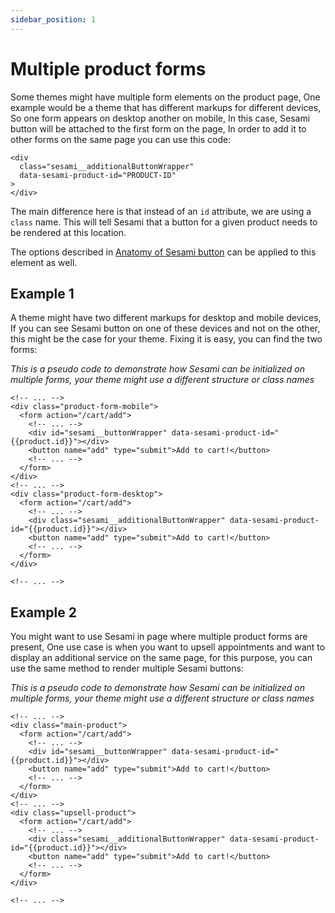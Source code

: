 ```yaml
---
sidebar_position: 1
---
```


# Multiple product forms

Some themes might have multiple form elements on the product page, One example would be a theme that has different markups for different devices, So one form appears on desktop another on mobile, In this case, Sesami button will be attached to the first form on the page, In order to add it to other forms on the same page you can use this code:

```markup
<div
  class="sesami__additionalButtonWrapper"
  data-sesami-product-id="PRODUCT-ID"
>
</div>

```

The main difference here is that instead of an `id` attribute, we are using a `class` name. This will tell Sesami that a button for a given product needs to be rendered at this location.

The options described in [Anatomy of Sesami button](/docs/storefront-integration/anatomy-of-sesami-button) can be applied to this element as well.

## Example 1

A theme might have two different markups for desktop and mobile devices, If you can see Sesami button on one of these devices and not on the other, this might be the case for your theme. Fixing it is easy, you can find the two forms:

*This is a pseudo code to demonstrate how Sesami can be initialized on multiple forms, your theme might use a different structure or class names*


```markup {5,14}
<!-- ... -->
<div class="product-form-mobile">
  <form action="/cart/add">
    <!-- ... -->
    <div id="sesami__buttonWrapper" data-sesami-product-id="{{product.id}}"></div>
    <button name="add" type="submit">Add to cart!</button>
    <!-- ... -->
  </form>
</div>
<!-- ... -->
<div class="product-form-desktop">
  <form action="/cart/add">
    <!-- ... -->
    <div class="sesami__additionalButtonWrapper" data-sesami-product-id="{{product.id}}"></div>
    <button name="add" type="submit">Add to cart!</button>
    <!-- ... -->
  </form>
</div>

<!-- ... -->

```

## Example 2

You might want to use Sesami in page where multiple product forms are present, One use case is when you want to upsell appointments and want to display an additional service on the same page, for this purpose, you can use the same method to render multiple Sesami buttons:

*This is a pseudo code to demonstrate how Sesami can be initialized on multiple forms, your theme might use a different structure or class names*


```markup {5,14}
<!-- ... -->
<div class="main-product">
  <form action="/cart/add">
    <!-- ... -->
    <div id="sesami__buttonWrapper" data-sesami-product-id="{{product.id}}"></div>
    <button name="add" type="submit">Add to cart!</button>
    <!-- ... -->
  </form>
</div>
<!-- ... -->
<div class="upsell-product">
  <form action="/cart/add">
    <!-- ... -->
    <div class="sesami__additionalButtonWrapper" data-sesami-product-id="{{product.id}}"></div>
    <button name="add" type="submit">Add to cart!</button>
    <!-- ... -->
  </form>
</div>

<!-- ... -->

```